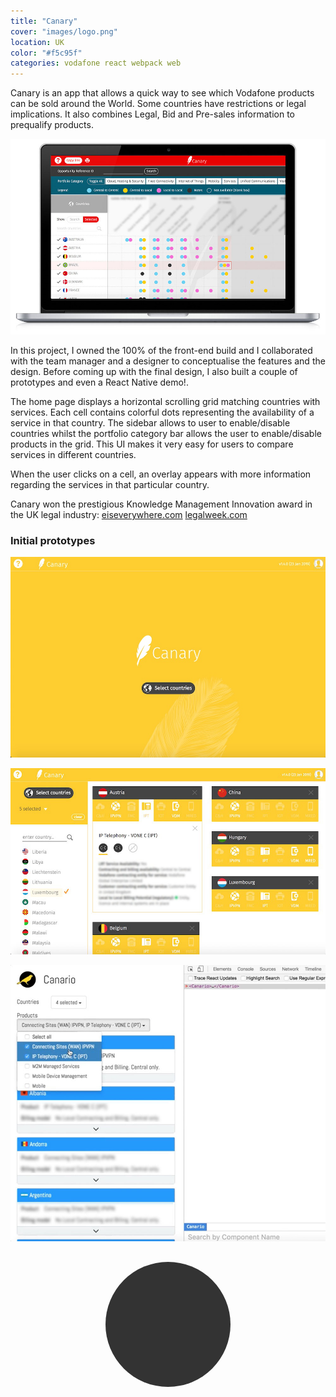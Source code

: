 ```yaml
---
title: "Canary"
cover: "images/logo.png"
location: UK
color: "#f5c95f"
categories: vodafone react webpack web
---
```


<style>
.loader {
  border-radius: 100px;
}
</style>

Canary is an app that allows a quick way to see which Vodafone products can be sold around the World. Some countries have restrictions or legal implications. It also combines Legal, Bid and Pre-sales information to prequalify products.

![](./images/1.jpg "Home page")

In this project, I owned the 100% of the front-end build and I collaborated with the team manager and a designer to conceptualise the features and the design. Before coming up with the final design, I also built a couple of prototypes and even a React Native demo!.

The home page displays a horizontal scrolling grid matching countries with services. Each cell contains colorful dots representing the availability of a service in that country. The sidebar allows to user to enable/disable countries whilst the portfolio category bar allows the user to enable/disable products in the grid. This UI makes it very easy for users to compare services in different countries.

When the user clicks on a cell, an overlay appears with more information regarding the services in that particular country.

Canary won the prestigious Knowledge Management Innovation award in the UK legal industry: [eiseverywhere.com](https://www.eiseverywhere.com/ehome/legalweekinnovationawards/567021/) [legalweek.com](https://www.law.com/legal-week/sites/legalweek/2017/06/27/legal-week-innovation-awards-knowledge-management-innovation-award-vodafone-global-enterprise/?slreturn=20170528041243)

### Initial prototypes

![](./images/3.jpg "Second prototype")

![](./images/2.jpg "Second prototype")

![](./images/4.jpg "First prototype")

<p style="text-align: center; margin-top: 30px">
  <img class="loader" src="./images/loader.gif" alt="loader" />
</p>
